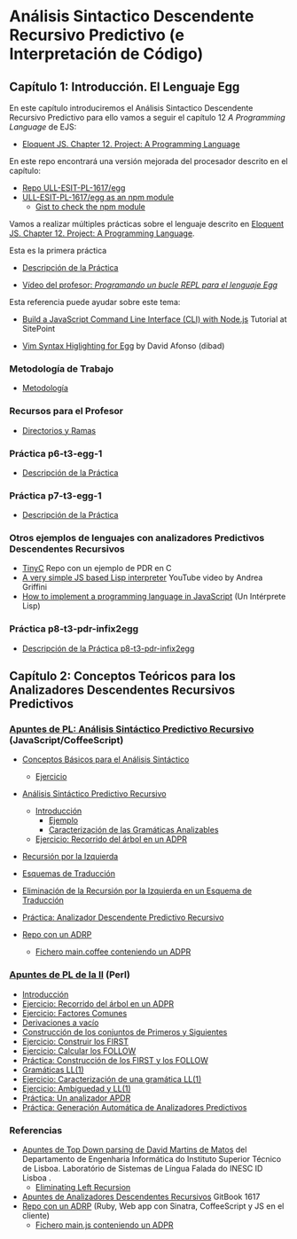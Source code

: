 # Análisis Sintactico Descendente Recursivo Predictivo (e Interpretación de Código)

## Capítulo 1: Introducción. El Lenguaje Egg

En este capítulo introduciremos el Análisis Sintactico Descendente Recursivo Predictivo
para ello vamos a seguir el capítulo 12 *A Programming Language* de EJS:

* [Eloquent JS. Chapter 12. Project: A Programming Language](http://eloquentjavascript.net/12_language.html)

En este repo encontrará una versión mejorada del procesador descrito en el capítulo:

* [Repo ULL-ESIT-PL-1617/egg](https://github.com/ULL-ESIT-PL-1617/egg)
* [ULL-ESIT-PL-1617/egg as an npm module](https://www.npmjs.com/package/@crguezl/eloquentjsegg)
  * [Gist to check the npm module](https://gist.github.com/crguezl/8dfcaa01a0377dead374bc35c462c29d)

Vamos a realizar múltiples prácticas sobre el lenguaje descrito en [Eloquent JS. Chapter 12. Project: A Programming Language](http://eloquentjavascript.net/12_language.html). 

Esta es la primera práctica

* [Descripción de la Práctica](practicas/p5-t3-egg-0)
 
*  [Vídeo del profesor: *Programando un bucle REPL para el lenguaje Egg*](https://youtu.be/5gIlt6r29lw)

Esta referencia puede ayudar sobre este tema:

* [Build a JavaScript Command Line Interface (CLI) with Node.js](https://www.sitepoint.com/javascript-command-line-interface-cli-node-js/) Tutorial at SitePoint


* [Vim Syntax Higlighting for Egg](https://github.com/ULL-ESIT-PL-1819/.vim/tree/master/syntax) by David Afonso (dibad)


### Metodología  de Trabajo

* [Metodología](../metodologia-para-las-practicas)

### Recursos para el Profesor

* [Directorios y Ramas](../directorios)


### Práctica p6-t3-egg-1

* [Descripción de la Práctica](practicas/p6-t3-egg-1)

### Práctica p7-t3-egg-1

* [Descripción de la Práctica](practicas/p6-t3-egg-1)

### Otros ejemplos de lenguajes con analizadores Predictivos Descendentes Recursivos

* [TinyC](https://github.com/ULL-ESIT-PL-1718/tiny-c) Repo con un ejemplo de PDR en C
* [A very simple JS based Lisp interpreter](https://youtu.be/VqIic9tshfg) YouTube video by Andrea Griffini
* [How to implement a programming language in JavaScript](http://lisperator.net/pltut/) (Un Intérprete Lisp)

### Práctica p8-t3-pdr-infix2egg

* [Descripción de la Práctica p8-t3-pdr-infix2egg](practicas/p8-t3-pdr-infix2egg)

## Capítulo 2: Conceptos Teóricos para los Analizadores Descendentes Recursivos Predictivos

###  [Apuntes de PL: Análisis Sintáctico Predictivo Recursivo](http://crguezl.github.io/pl-html/node20.html) (JavaScript/CoffeeScript)

*   <a href="http://crguezl.github.io/pl-html/node21.html" target="_blank">Conceptos Básicos para el Análisis Sintáctico</a>
    *   <a href="http://crguezl.github.io/pl-html/node21.html#SECTION04211000000000000000" target="_blank">Ejercicio</a>  

*   <a href="http://crguezl.github.io/pl-html/node22.html" target="_blank">Análisis Sintáctico Predictivo Recursivo</a>
    *   <a href="http://crguezl.github.io/pl-html/node22.html#SECTION04221000000000000000" target="_blank">Introducción</a>
        *   <a href="http://crguezl.github.io/pl-html/node22.html#SECTION04221010000000000000" target="_blank">Ejemplo</a>
        *   <a href="http://crguezl.github.io/pl-html/node22.html#SECTION04221020000000000000" target="_blank">Caracterización de las Gramáticas Analizables</a>
    *   <a href="http://crguezl.github.io/pl-html/node22.html#SECTION04222000000000000000" target="_blank">Ejercicio: Recorrido del árbol en un ADPR</a>  

*   <a href="http://crguezl.github.io/pl-html/node23.html" target="_blank">Recursión por la Izquierda</a>
*   <a href="http://crguezl.github.io/pl-html/node24.html" target="_blank">Esquemas de Traducción</a>
*   <a href="http://crguezl.github.io/pl-html/node25.html" target="_blank">Eliminación de la Recursión por la Izquierda en un Esquema de Traducción</a>
*   <a href="http://crguezl.github.io/pl-html/node26.html" target="_blank">Práctica: Analizador Descendente Predictivo Recursivo</a>
  * <a href="https://github.com/ULL-ESIT-PL-1819/parser-pdr-example) (Node.js, Web app con ExpressJS, CoffeeScript" target="_blank">Repo con un ADRP</a>
    - <a href="https://github.com/ULL-ESIT-PL-1819/parser-pdr-example/blob/master/views/main.coffee" target="_blank">Fichero main.coffee conteniendo un ADPR</a>

### [Apuntes de PL de la II](http://nereida.deioc.ull.es/~pl/perlexamples/node88.html) (Perl)


*   <a href="http://nereida.deioc.ull.es/~pl/perlexamples/node85.html" target="_blank">Introducción</a>
*   <a href="http://nereida.deioc.ull.es/~pl/perlexamples/node86.html" target="_blank">Ejercicio: Recorrido del árbol en un ADPR</a>
*   <a href="http://nereida.deioc.ull.es/~pl/perlexamples/node87.html" target="_blank">Ejercicio: Factores Comunes</a>
*   <a href="http://nereida.deioc.ull.es/~pl/perlexamples/node88.html" target="_blank">Derivaciones a vacío</a>
*   <a href="http://nereida.deioc.ull.es/~pl/perlexamples/node89.html" target="_blank">Construcción de los conjuntos de Primeros y Siguientes</a>
*   <a href="http://nereida.deioc.ull.es/~pl/perlexamples/node90.html" target="_blank">Ejercicio: Construir los <span class="MATH">FIRST</span></a> 
*   <a href="http://nereida.deioc.ull.es/~pl/perlexamples/node91.html" target="_blank">Ejercicio: Calcular los <span class="MATH">FOLLOW</span></a> 
*   <a href="http://nereida.deioc.ull.es/~pl/perlexamples/node92.html" target="_blank">Práctica: Construcción de los FIRST y los FOLLOW</a>
*   <a href="http://nereida.deioc.ull.es/~pl/perlexamples/node93.html" target="_blank">Gramáticas LL(1)</a>
*   <a href="http://nereida.deioc.ull.es/~pl/perlexamples/node94.html" target="_blank">Ejercicio: Caracterización de una gramática LL(1)</a>
*   <a href="http://nereida.deioc.ull.es/~pl/perlexamples/node95.html" target="_blank">Ejercicio: Ambiguedad y LL(1)</a>
*   <a href="http://nereida.deioc.ull.es/~pl/perlexamples/node96.html" target="_blank">Práctica: Un analizador APDR</a>
*   <a href="http://nereida.deioc.ull.es/~pl/perlexamples/node97.html" target="_blank">Práctica: Generación Automática de Analizadores Predictivos</a>

### Referencias

* [Apuntes de Top Down parsing de David Martins de Matos](https://www.l2f.inesc-id.pt/~david/w/pt/Top-Down_Parsing) del Departamento de Engenharia Informática do Instituto Superior Técnico de Lisboa.  Laboratório de Sistemas de Língua Falada do INESC ID Lisboa .
  - [Eliminating Left Recursion](https://www.l2f.inesc-id.pt/~david/w3/pt/index.php/Top-Down_Parsing?rdfrom=https%3A%2F%2Fwww.l2f.inesc-id.pt%2F~david%2Fwiki%2Fpt%2Findex.php%3Ftitle%3DTop-Down_Parsing%26redirect%3Dno#Step_3:_Eliminating_Left_Recursion)
* [Apuntes de Analizadores Descendentes Recursivos](https://casianorodriguezleon.gitbooks.io/ull-esit-1617/content/apuntes/parsing/recursivodescendente/) GitBook 1617
* [Repo con un ADRP](https://github.com/crguezl/prdcalc) (Ruby, Web app con Sinatra, CoffeeScript y JS en el cliente)
  - [Fichero main.js conteniendo un ADPR](https://github.com/crguezl/prdcalc/blob/master/views/main.js)




<!--
* Análisis Top-Down
   * RDP
   * [Project: A Programming Language](http://eloquentjavascript.net/11_language.html)   
     - [Writing a Lisp interpreter in JavaScript - Mary Rose Cook](https://youtu.be/hqnTvuvXPCc) 
     - [GITHUB REPO FOR The VIDEO](https://github.com/maryrosecook/littlelisp)
   * LL 
   * PEGs
    * GLL
* Análisis Bottom-Up
    * Earley
    * LR
        * LALR
            * [Parser and Lexer — How to Create a Compiler part 1/6 — Converting text into an Abstract Syntax Tree](https://youtu.be/eF9qWbuQLuw) YouTube Video. Bison. C++
        * GLR
-->
